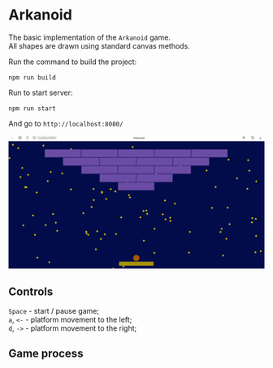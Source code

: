# Arkanoid

The basic implementation of the `Arkanoid` game.\
All shapes are drawn using standard canvas methods.

Run the command to build the project:
```
npm run build
```

Run to start server:
```
npm run start
```

And go to `http://localhost:8080/`

![Main screen](https://github.com/Andrej1405/arkanoid/blob/44fbf9d88ed835abc7eb19a41081798e3776c002/public/img/main.png?raw=true)

## Controls

`Space` - start / pause game;\
`a`, `<-` - platform movement to the left;\
`d`, `->` - platform movement to the right;

## Game process